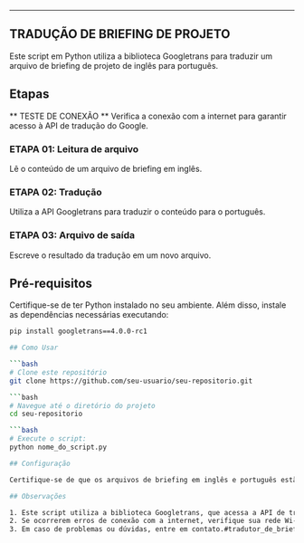 -----------------------------------------
TRADUÇÃO DE BRIEFING DE PROJETO
-----------------------------------------

Este script em Python utiliza a biblioteca Googletrans para traduzir um arquivo de briefing de projeto de inglês para português.

## Etapas

** TESTE DE CONEXÃO **
Verifica a conexão com a internet para garantir acesso à API de tradução do Google.

### ETAPA 01: Leitura de arquivo
Lê o conteúdo de um arquivo de briefing em inglês.

### ETAPA 02: Tradução
Utiliza a API Googletrans para traduzir o conteúdo para o português.

### ETAPA 03: Arquivo de saída
Escreve o resultado da tradução em um novo arquivo.

## Pré-requisitos

Certifique-se de ter Python instalado no seu ambiente. Além disso, instale as dependências necessárias executando:

```bash
pip install googletrans==4.0.0-rc1

## Como Usar

```bash
# Clone este repositório
git clone https://github.com/seu-usuario/seu-repositorio.git

```bash
# Navegue até o diretório do projeto
cd seu-repositorio

```bash
# Execute o script:
python nome_do_script.py

## Configuração

Certifique-se de que os arquivos de briefing em inglês e português estão no mesmo diretório que o script. Os nomes dos arquivos podem ser ajustados no script conforme necessário.

## Observações

1. Este script utiliza a biblioteca Googletrans, que acessa a API de tradução do Google. Verifique a documentação da API para obter informações sobre limites e políticas de uso.
2. Se ocorrerem erros de conexão com a internet, verifique sua rede Wi-Fi ou dados móveis e tente novamente.
3. Em caso de problemas ou dúvidas, entre em contato.#tradutor_de_briefing
